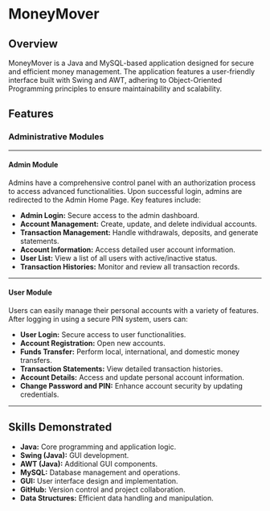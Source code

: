 # MoneyMover

## Overview
MoneyMover is a Java and MySQL-based application designed for secure and efficient money management. The application features a user-friendly interface built with Swing and AWT, adhering to Object-Oriented Programming principles to ensure maintainability and scalability.

## Features

### Administrative Modules

---

#### **Admin Module**
Admins have a comprehensive control panel with an authorization process to access advanced functionalities. Upon successful login, admins are redirected to the Admin Home Page. Key features include:

* **Admin Login:** Secure access to the admin dashboard.
* **Account Management:** Create, update, and delete individual accounts.
* **Transaction Management:** Handle withdrawals, deposits, and generate statements.
* **Account Information:** Access detailed user account information.
* **User List:** View a list of all users with active/inactive status.
* **Transaction Histories:** Monitor and review all transaction records.

---

#### **User Module**
Users can easily manage their personal accounts with a variety of features. After logging in using a secure PIN system, users can:

* **User Login:** Secure access to user functionalities.
* **Account Registration:** Open new accounts.
* **Funds Transfer:** Perform local, international, and domestic money transfers.
* **Transaction Statements:** View detailed transaction histories.
* **Account Details:** Access and update personal account information.
* **Change Password and PIN:** Enhance account security by updating credentials.

---

## Skills Demonstrated

* **Java:** Core programming and application logic.
* **Swing (Java):** GUI development.
* **AWT (Java):** Additional GUI components.
* **MySQL:** Database management and operations.
* **GUI:** User interface design and implementation.
* **GitHub:** Version control and project collaboration.
* **Data Structures:** Efficient data handling and manipulation.

